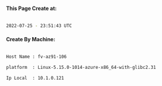 
   
#### This Page Create at:

```bash

2022-07-25 - 23:51:43 UTC

```

#### Create By Machine:

```bash

Host Name : fv-az91-106

platform  : Linux-5.15.0-1014-azure-x86_64-with-glibc2.31

Ip Local  : 10.1.0.121

```

